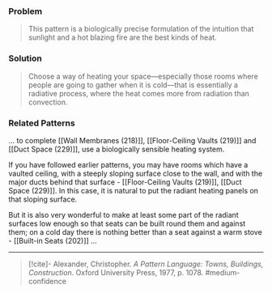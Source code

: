 ### Problem
>This pattern is a biologically precise formulation of the intuition that sunlight and a hot blazing fire are the best kinds of heat.

### Solution
>Choose a way of heating your space—especially those rooms where people are going to gather when it is cold—that is essentially a radiative process, where the heat comes more from radiation than convection.

### Related Patterns
... to complete [[Wall Membranes (218)]], [[Floor-Ceiling Vaults (219)]] and [[Duct Space (229)]], use a biologically sensible heating system.

If you have followed earlier patterns, you may have rooms which have a vaulted ceiling, with a steeply sloping surface close to the wall, and with the major ducts behind that surface - [[Floor-Ceiling Vaults (219)]], [[Duct Space (229)]]. In this case, it is natural to put the radiant heating panels on that sloping surface.

But it is also very wonderful to make at least some part of the radiant surfaces low enough so that seats can be built round them and against them; on a cold day there is nothing better than a seat against a warm stove - [[Built-in Seats (202)]] ...

---
> [!cite]- Alexander, Christopher. _A Pattern Language: Towns, Buildings, Construction_. Oxford University Press, 1977, p. 1078.
> #medium-confidence 